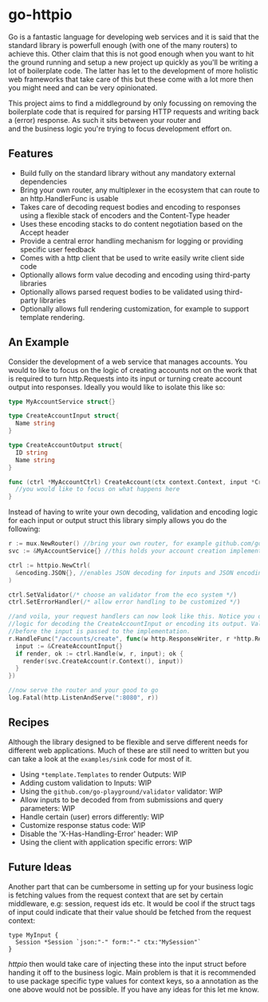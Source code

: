 # go-httpio
Go is a fantastic language for developing web services and it is said that the standard library is
powerfull enough (with one of the many routers) to achieve this. Other claim that this is not good enough when
you want to hit the ground running and setup a new project up quickly as you'll be writing a lot of boilerplate code.
The latter has let to the development of more holistic web frameworks that take care of this but these
come with a lot more then you might need and can be very opinionated.

This project aims to find a middleground by only focussing on removing the boilerplate code that is
required for parsing HTTP requests and writing back a (error) response. As such it sits between your router and  
and the business logic you're trying to focus development effort on.


## Features
- Build fully on the standard library without any mandatory external dependencies
- Bring your own router, any multiplexer in the ecosystem that can route to an http.HandlerFunc is usable
- Takes care of decoding request bodies and encoding to responses using a flexible stack of encoders and the Content-Type header
- Uses these encoding stacks to do content negotiation based on the Accept header
- Provide a central error handling mechanism for logging or providing specific user feedback
- Comes with a http client that be used to write easily write client side code
- Optionally allows form value decoding and encoding using third-party libraries
- Optionally allows parsed request bodies to be validated using third-party libraries
- Optionally allows full rendering customization, for example to support template rendering.

## An Example
Consider the development of a web service that manages accounts. You would to like to focus on the logic
of creating accounts not on the work that is required to turn http.Requests into its input or turning
create account output into responses. Ideally you would like to isolate this like so:

```Go
type MyAccountService struct{}

type CreateAccountInput struct{
  Name string
}

type CreateAccountOutput struct{
  ID string
  Name string
}

func (ctrl *MyAccountCtrl) CreateAccount(ctx context.Context, input *CreateAccountInput) (*CreateAccountOutput, error) {
  //you would like to focus on what happens here
}
```

Instead of having to write your own decoding, validation and encoding logic for each input or output struct this library
simply allows you do the following:

```Go
r := mux.NewRouter() //bring your own router, for example github.com/gorilla/mux
svc := &MyAccountService{} //this holds your account creation implementation

ctrl := httpio.NewCtrl(
  &encoding.JSON{}, //enables JSON decoding for inputs and JSON encoding for outputs
)

ctrl.SetValidator(/* choose an validator from the eco system */)
ctrl.SetErrorHandler(/* allow error handling to be customized */)

//and voila, your request handlers can now look like this. Notice you don't have to write any
//logic for decoding the CreateAccountInput or encoding its output. Validation is also done
//before the input is passed to the implementation.
r.HandleFunc("/accounts/create", func(w http.ResponseWriter, r *http.Request) {
  input := &CreateAccountInput{}
  if render, ok := ctrl.Handle(w, r, input); ok {
    render(svc.CreateAccount(r.Context(), input))
  }
})

//now serve the router and your good to go
log.Fatal(http.ListenAndServe(":8080", r))
```

## Recipes
Although the library designed to be flexible and serve different needs for
different web applications. Much of these are still need to written but you
can take a look at the `examples/sink` code for most of it.

- Using `*template.Templates` to render Outputs: WIP
- Adding custom validation to Inputs: WIP
- Using the `github.com/go-playground/validator` validator: WIP
- Allow inputs to be decoded from from submissions and query parameters: WIP
- Handle certain (user) errors differently: WIP
- Customize response status code: WIP
- Disable the 'X-Has-Handling-Error' header: WIP
- Using the client with application specific errors: WIP

## Future Ideas
Another part that can be cumbersome in setting up for your business logic is fetching values from
the request context that are set by certain middleware, e.g: session, request ids etc. It would be
cool if the struct tags of input could indicate that their value should be fetched from the request
context:

```
type MyInput {
  Session *Session `json:"-" form:"-" ctx:"MySession"`
}
```  

_httpio_ then would take care of injecting these into the input struct before handing it off to the
business logic. Main problem is that it is recommended to use package specific type values for context
keys, so a annotation as the one above would not be possible. If you have any ideas for this let me know.
